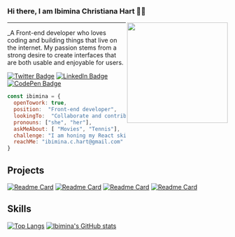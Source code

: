 
### Hi there, I am Ibimina Christiana Hart 👋:woman:  
<img align='right' src="https://media.giphy.com/media/dWxO36Jzd6bTSt5dIY/giphy.gif" width="230">

***
_A Front-end developer who loves coding and building things that live on the internet.  My passion stems from a strong desire to create interfaces that are both usable and enjoyable for users. 

[![Twitter Badge](https://img.shields.io/badge/Twitter-Profile-informational?style=flat&logo=twitter&logoColor=white&color=1CA2F1)](https://twitter.com/ibiminaaH)
[![LinkedIn Badge](https://img.shields.io/badge/LinkedIn-Profile-informational?style=flat&logo=linkedin&logoColor=white&color=0D76A8)](https://www.linkedin.com/in/ibimina-hart/)
[![CodePen Badge](https://img.shields.io/badge/CodePen-Profile-informational?style=flat&logo=codepen&logoColor=white&color=black)](https://codepen.io/ibimina)


```javascript
const ibimina = {
  openTowork: true,
  position:  "Front-end developer",
  lookingTo:  "Collaborate and contribute in open source project",
  pronouns: ["she", "her"],
  askMeAbout: [ "Movies", "Tennis"],
  challenge: "I am honing my React skills",
  reachMe: "ibimina.c.hart@gmail.com"
}

```

## Projects
 [![Readme Card](https://github-readme-stats.vercel.app/api/pin/?username=ibimina&repo=cocktail-recipes&show_owner=true)](https://github.com/ibimina/cocktail-recipes)
[![Readme Card](https://github-readme-stats.vercel.app/api/pin/?username=ibimina&repo=interactive-comments-section-main&show_owner=true)](https://github.com/ibimina/interactive-comments-section-main) 
[![Readme Card](https://github-readme-stats.vercel.app/api/pin/?username=ibimina&repo=rock-paper-scissors-game&show_owner=true)](https://github.com/ibimina/rock-paper-scissors-game)
[![Readme Card](https://github-readme-stats.vercel.app/api/pin/?username=ibimina&repo=static-job-listings-master&show_owner=true)](https://github.com/ibimina/static-job-listings-master)
## Skills
[![Top Langs](https://github-readme-stats.vercel.app/api/top-langs/?username=ibimina&langs_count=8)](https://github.com/ibimina/github-readme-stats)
[![Ibimina's GitHub stats](https://github-readme-stats.vercel.app/api?username=ibimina&show_icons=true)](https://github.com/ibimina/github-readme-stats)


